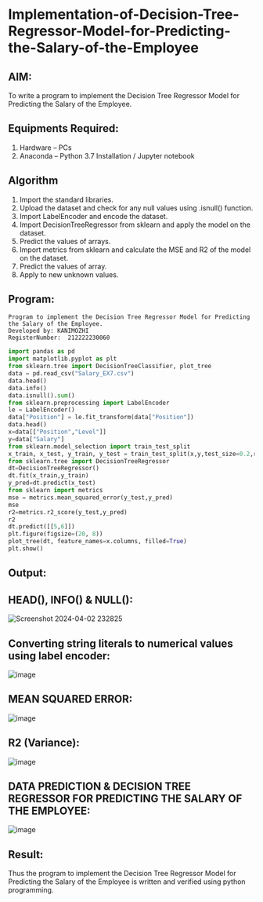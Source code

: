# Implementation-of-Decision-Tree-Regressor-Model-for-Predicting-the-Salary-of-the-Employee

## AIM:
To write a program to implement the Decision Tree Regressor Model for Predicting the Salary of the Employee.

## Equipments Required:
1. Hardware – PCs
2. Anaconda – Python 3.7 Installation / Jupyter notebook

## Algorithm
1. Import the standard libraries.
2. Upload the dataset and check for any null values using .isnull() function.
3. Import LabelEncoder and encode the dataset.
4. Import DecisionTreeRegressor from sklearn and apply the model on the dataset.
5. Predict the values of arrays.
6. Import metrics from sklearn and calculate the MSE and R2 of the model on the dataset.
7. Predict the values of array.
8. Apply to new unknown values.


## Program:
```
Program to implement the Decision Tree Regressor Model for Predicting the Salary of the Employee.
Developed by: KANIMOZHI
RegisterNumber:  212222230060
```
```python
import pandas as pd
import matplotlib.pyplot as plt
from sklearn.tree import DecisionTreeClassifier, plot_tree
data = pd.read_csv("Salary_EX7.csv")
data.head()
data.info()
data.isnull().sum()
from sklearn.preprocessing import LabelEncoder
le = LabelEncoder()
data["Position"] = le.fit_transform(data["Position"])
data.head()
x=data[["Position","Level"]]
y=data["Salary"]
from sklearn.model_selection import train_test_split
x_train, x_test, y_train, y_test = train_test_split(x,y,test_size=0.2,random_state=2)
from sklearn.tree import DecisionTreeRegressor
dt=DecisionTreeRegressor()
dt.fit(x_train,y_train)
y_pred=dt.predict(x_test)
from sklearn import metrics
mse = metrics.mean_squared_error(y_test,y_pred)
mse
r2=metrics.r2_score(y_test,y_pred)
r2
dt.predict([[5,6]])
plt.figure(figsize=(20, 8))
plot_tree(dt, feature_names=x.columns, filled=True)
plt.show()
```

## Output:
## HEAD(), INFO() & NULL():
![Screenshot 2024-04-02 232825](https://github.com/Prasannalakshmiganesan/Implementation-of-Decision-Tree-Regressor-Model-for-Predicting-the-Salary-of-the-Employee/assets/118610231/ebe4c962-cd19-4d77-aa16-2597409884cd)

## Converting string literals to numerical values using label encoder:
![image](https://github.com/Prasannalakshmiganesan/Implementation-of-Decision-Tree-Regressor-Model-for-Predicting-the-Salary-of-the-Employee/assets/118610231/5ae14c42-9b16-4a5a-a20f-81961ca44642)

## MEAN SQUARED ERROR:
![image](https://github.com/Prasannalakshmiganesan/Implementation-of-Decision-Tree-Regressor-Model-for-Predicting-the-Salary-of-the-Employee/assets/118610231/3aaad08c-7b33-45af-b78b-3ef21be92cf7)

## R2 (Variance):
![image](https://github.com/Prasannalakshmiganesan/Implementation-of-Decision-Tree-Regressor-Model-for-Predicting-the-Salary-of-the-Employee/assets/118610231/d1032744-0b03-4b1e-b3f5-11711de5f180)

## DATA PREDICTION & DECISION TREE REGRESSOR FOR PREDICTING THE SALARY OF THE EMPLOYEE:
![image](https://github.com/Prasannalakshmiganesan/Implementation-of-Decision-Tree-Regressor-Model-for-Predicting-the-Salary-of-the-Employee/assets/118610231/92b71892-3ff3-49db-9864-69ef5271d8fa)


## Result:
Thus the program to implement the Decision Tree Regressor Model for Predicting the Salary of the Employee is written and verified using python programming.
